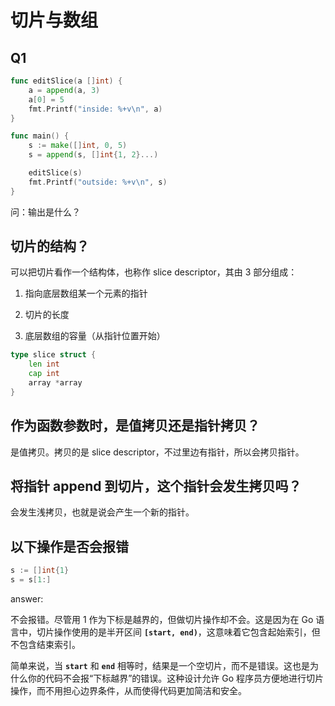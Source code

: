 # 切片与数组

## Q1

```go
func editSlice(a []int) {
	a = append(a, 3)
	a[0] = 5
	fmt.Printf("inside: %+v\n", a)
}

func main() {
	s := make([]int, 0, 5)
	s = append(s, []int{1, 2}...)

	editSlice(s)
	fmt.Printf("outside: %+v\n", s)
}
```

问：输出是什么？

## 切片的结构？

可以把切片看作一个结构体，也称作 slice descriptor，其由 3 部分组成：

1. 指向底层数组某一个元素的指针

2. 切片的长度

3. 底层数组的容量（从指针位置开始）

```go
type slice struct {
    len int
    cap int
    array *array
}
```

## 作为函数参数时，是值拷贝还是指针拷贝？

是值拷贝。拷贝的是 slice descriptor，不过里边有指针，所以会拷贝指针。

## 将指针 append 到切片，这个指针会发生拷贝吗？

会发生浅拷贝，也就是说会产生一个新的指针。

## 以下操作是否会报错

```go
s := []int{1}
s = s[1:]
```

answer:

不会报错。尽管用 1 作为下标是越界的，但做切片操作却不会。这是因为在 Go 语言中，切片操作使用的是半开区间 **`[start, end)`**，这意味着它包含起始索引，但不包含结束索引。

简单来说，当 **`start`** 和 **`end`** 相等时，结果是一个空切片，而不是错误。这也是为什么你的代码不会报“下标越界”的错误。这种设计允许 Go 程序员方便地进行切片操作，而不用担心边界条件，从而使得代码更加简洁和安全。